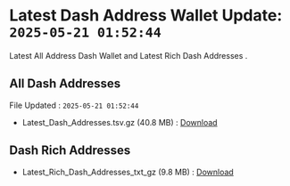 # Latest Dash Address Wallet Update: `2025-05-21 01:52:44`

Latest All Address Dash Wallet and Latest Rich Dash Addresses .

## All Dash Addresses

File Updated : `2025-05-21 01:52:44`

- Latest_Dash_Addresses.tsv.gz (40.8 MB) : [Download](https://github.com/Pymmdrza/Rich-Address-Wallet/releases/tag/Dash)

## Dash Rich Addresses

- Latest_Rich_Dash_Addresses_txt_gz (9.8 MB) : [Download](https://github.com/Pymmdrza/Rich-Address-Wallet/releases/tag/Dash)
